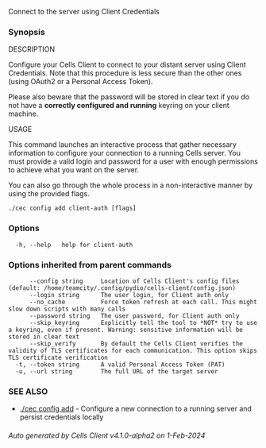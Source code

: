 Connect to the server using Client Credentials

### Synopsis


DESCRIPTION

  Configure your Cells Client to connect to your distant server using Client Credentials.
  Note that this procedure is less secure than the other ones (using OAuth2 or a Personal Access Token).

  Please also beware that the password will be stored in clear text if you do not have a **correctly configured and running** keyring on your client machine.

USAGE

  This command launches an interactive process that gather necessary information to configure your connection to a running Cells server.
  You must provide a valid login and password for a user with enough permissions to achieve what you want on the server.

  You can also go through the whole process in a non-interactive manner by using the provided flags.


```
./cec config add client-auth [flags]
```

### Options

```
  -h, --help   help for client-auth
```

### Options inherited from parent commands

```
      --config string     Location of Cells Client's config files (default: /home/teamcity/.config/pydio/cells-client/config.json)
      --login string      The user login, for Client auth only
      --no_cache          Force token refresh at each call. This might slow down scripts with many calls
      --password string   The user password, for Client auth only
      --skip_keyring      Explicitly tell the tool to *NOT* try to use a keyring, even if present. Warning: sensitive information will be stored in clear text
      --skip_verify       By default the Cells Client verifies the validity of TLS certificates for each communication. This option skips TLS certificate verification
  -t, --token string      A valid Personal Access Token (PAT)
  -u, --url string        The full URL of the target server
```

### SEE ALSO

* [./cec config add](./cec-config-add)	 - Configure a new connection to a running server and persist credentials locally

###### Auto generated by Cells Client v4.1.0-alpha2 on 1-Feb-2024
